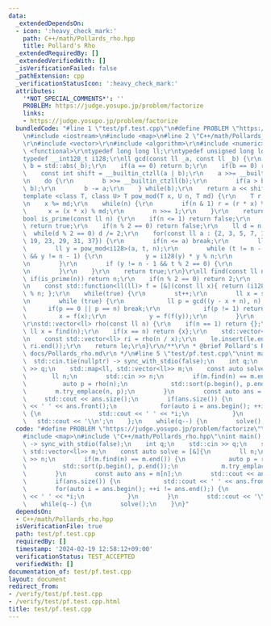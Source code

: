 ```yaml
---
data:
  _extendedDependsOn:
  - icon: ':heavy_check_mark:'
    path: C++/math/Pollards_rho.hpp
    title: Pollard's Rho
  _extendedRequiredBy: []
  _extendedVerifiedWith: []
  _isVerificationFailed: false
  _pathExtension: cpp
  _verificationStatusIcon: ':heavy_check_mark:'
  attributes:
    '*NOT_SPECIAL_COMMENTS*': ''
    PROBLEM: https://judge.yosupo.jp/problem/factorize
    links:
    - https://judge.yosupo.jp/problem/factorize
  bundledCode: "#line 1 \"test/pf.test.cpp\"\n#define PROBLEM \"https://judge.yosupo.jp/problem/factorize\"\
    \n#include <iostream>\n#include <map>\n#line 2 \"C++/math/Pollards_rho.hpp\"\n\
    \r\n#include <vector>\r\n#include <algorithm>\r\n#include <numeric>\r\n#include\
    \ <functional>\r\ntypedef long long ll;\r\ntypedef unsigned long long ul;\r\n\
    typedef __int128_t i128;\r\nll gcd(const ll _a, const ll _b) {\r\n    ul a = std::abs(_a),\
    \ b = std::abs(_b);\r\n    if(a == 0) return b;\r\n    if(b == 0) return a;\r\n\
    \    const int shift = __builtin_ctzll(a | b);\r\n    a >>= __builtin_ctzll(a);\r\
    \n    do {\r\n        b >>= __builtin_ctzll(b);\r\n        if(a > b) std::swap(a,\
    \ b);\r\n        b -= a;\r\n    } while(b);\r\n    return a << shift;\r\n}\r\n\
    template <class T, class U> T pow_mod(T x, U n, T md) {\r\n    T r = 1 % md;\r\
    \n    x %= md;\r\n    while(n) {\r\n        if(n & 1) r = (r * x) % md;\r\n  \
    \      x = (x * x) % md;\r\n        n >>= 1;\r\n    }\r\n    return r;\r\n}\r\n\
    bool is_prime(const ll n) {\r\n    if(n <= 1) return false;\r\n    if(n == 2)\
    \ return true;\r\n    if(n % 2 == 0) return false;\r\n    ll d = n - 1;\r\n  \
    \  while(d % 2 == 0) d /= 2;\r\n    for(const ll a : {2, 3, 5, 7, 11, 13, 17,\
    \ 19, 23, 29, 31, 37}) {\r\n        if(n <= a) break;\r\n        ll t = d;\r\n\
    \        ll y = pow_mod<i128>(a, t, n);\r\n        while (t != n - 1 && y != 1\
    \ && y != n - 1) {\r\n            y = i128(y) * y % n;\r\n            t <<= 1;\r\
    \n        }\r\n        if (y != n - 1 && t % 2 == 0) {\r\n            return false;\r\
    \n        }\r\n    }\r\n    return true;\r\n}\r\nll find(const ll n) {\r\n   \
    \ if(is_prime(n)) return n;\r\n    if(n % 2 == 0) return 2;\r\n    int st = 0;\r\
    \n    const std::function<ll(ll)> f = [&](const ll x){ return (i128(x) * x + st)\
    \ % n; };\r\n    while(true) {\r\n        st++;\r\n        ll x = st, y = f(x);\r\
    \n        while (true) {\r\n            ll p = gcd((y - x + n), n);\r\n      \
    \      if(p == 0 || p == n) break;\r\n            if(p != 1) return p;\r\n   \
    \         x = f(x);\r\n            y = f(f(y));\r\n        }\r\n    }\r\n}\r\n\
    \r\nstd::vector<ll> rho(const ll n) {\r\n    if(n == 1) return {};\r\n    const\
    \ ll x = find(n);\r\n    if(x == n) return {x};\r\n    std::vector<ll> le = rho(x);\r\
    \n    const std::vector<ll> ri = rho(n / x);\r\n    le.insert(le.end(), ri.begin(),\
    \ ri.end());\r\n    return le;\r\n}\r\n/**\r\n * @brief Pollard's Rho\r\n * @docs\
    \ docs/Pollards_rho.md\r\n */\n#line 5 \"test/pf.test.cpp\"\nint main() {\n  \
    \  std::cin.tie(nullptr) -> sync_with_stdio(false);\n    int q;\n    std::cin\
    \ >> q;\n    std::map<ll, std::vector<ll>> m;\n    const auto solve = [&]{\n \
    \       ll n;\n        std::cin >> n;\n        if(m.find(n) == m.end()) {\n  \
    \          auto p = rho(n);\n            std::sort(p.begin(), p.end());\n    \
    \        m.try_emplace(n, p);\n        }\n        const auto ans = m[n];\n   \
    \     std::cout << ans.size();\n        if(ans.size()) {\n            std::cout\
    \ << ' ' << ans.front();\n            for(auto i = ans.begin(); ++i != ans.end();)\
    \ {\n                std::cout << ' ' << *i;\n            }\n        }\n     \
    \   std::cout << '\\n';\n    };\n    while(q--) {\n        solve();\n    }\n}\n"
  code: "#define PROBLEM \"https://judge.yosupo.jp/problem/factorize\"\n#include <iostream>\n\
    #include <map>\n#include \"C++/math/Pollards_rho.hpp\"\nint main() {\n    std::cin.tie(nullptr)\
    \ -> sync_with_stdio(false);\n    int q;\n    std::cin >> q;\n    std::map<ll,\
    \ std::vector<ll>> m;\n    const auto solve = [&]{\n        ll n;\n        std::cin\
    \ >> n;\n        if(m.find(n) == m.end()) {\n            auto p = rho(n);\n  \
    \          std::sort(p.begin(), p.end());\n            m.try_emplace(n, p);\n\
    \        }\n        const auto ans = m[n];\n        std::cout << ans.size();\n\
    \        if(ans.size()) {\n            std::cout << ' ' << ans.front();\n    \
    \        for(auto i = ans.begin(); ++i != ans.end();) {\n                std::cout\
    \ << ' ' << *i;\n            }\n        }\n        std::cout << '\\n';\n    };\n\
    \    while(q--) {\n        solve();\n    }\n}"
  dependsOn:
  - C++/math/Pollards_rho.hpp
  isVerificationFile: true
  path: test/pf.test.cpp
  requiredBy: []
  timestamp: '2024-02-19 12:58:12+09:00'
  verificationStatus: TEST_ACCEPTED
  verifiedWith: []
documentation_of: test/pf.test.cpp
layout: document
redirect_from:
- /verify/test/pf.test.cpp
- /verify/test/pf.test.cpp.html
title: test/pf.test.cpp
---
```

